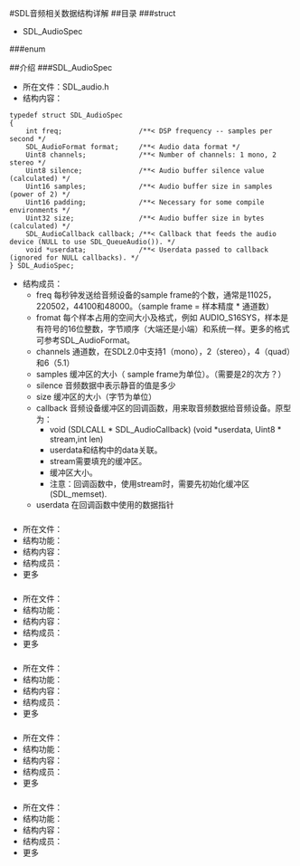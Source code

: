 #SDL音频相关数据结构详解
##目录
###struct 
 * SDL_AudioSpec

###enum


##介绍
###SDL_AudioSpec
* 所在文件：SDL_audio.h
* 结构内容：
```
typedef struct SDL_AudioSpec
{
    int freq;                   /**< DSP frequency -- samples per second */
    SDL_AudioFormat format;     /**< Audio data format */
    Uint8 channels;             /**< Number of channels: 1 mono, 2 stereo */
    Uint8 silence;              /**< Audio buffer silence value (calculated) */
    Uint16 samples;             /**< Audio buffer size in samples (power of 2) */
    Uint16 padding;             /**< Necessary for some compile environments */
    Uint32 size;                /**< Audio buffer size in bytes (calculated) */
    SDL_AudioCallback callback; /**< Callback that feeds the audio device (NULL to use SDL_QueueAudio()). */
    void *userdata;             /**< Userdata passed to callback (ignored for NULL callbacks). */
} SDL_AudioSpec; 
```
* 结构成员：
    * freq 每秒钟发送给音频设备的sample frame的个数，通常是11025，220502，44100和48000。（sample frame = 样本精度 * 通道数）
    * fromat 每个样本占用的空间大小及格式，例如 AUDIO_S16SYS，样本是有符号的16位整数，字节顺序（大端还是小端）和系统一样。更多的格式可参考SDL_AudioFormat。
    * channels 通道数，在SDL2.0中支持1（mono），2（stereo），4（quad）和6（5.1）
    * samples 缓冲区的大小（ sample frame为单位）。（需要是2的次方？）
    * silence 音频数据中表示静音的值是多少
    * size 缓冲区的大小（字节为单位）
    * callback 音频设备缓冲区的回调函数，用来取音频数据给音频设备。原型为：
        * void (SDLCALL * SDL_AudioCallback) (void *userdata, Uint8 * stream,int len)
        * userdata和结构中的data关联。
        * stream需要填充的缓冲区。
        * 缓冲区大小。
        * 注意：回调函数中，使用stream时，需要先初始化缓冲区(SDL_memset).
    * userdata 在回调函数中使用的数据指针


###
* 所在文件：
* 结构功能：
* 结构内容：
* 结构成员：
* 更多

###
* 所在文件：
* 结构功能：
* 结构内容：
* 结构成员：
* 更多

###
* 所在文件：
* 结构功能：
* 结构内容：
* 结构成员：
* 更多

###
* 所在文件：
* 结构功能：
* 结构内容：
* 结构成员：
* 更多

###
* 所在文件：
* 结构功能：
* 结构内容：
* 结构成员：
* 更多


